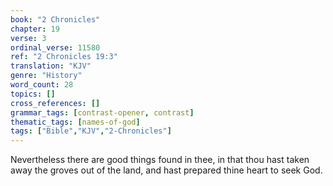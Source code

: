 ```yaml
---
book: "2 Chronicles"
chapter: 19
verse: 3
ordinal_verse: 11580
ref: "2 Chronicles 19:3"
translation: "KJV"
genre: "History"
word_count: 28
topics: []
cross_references: []
grammar_tags: [contrast-opener, contrast]
thematic_tags: [names-of-god]
tags: ["Bible","KJV","2-Chronicles"]
---
```

Nevertheless there are good things found in thee, in that thou hast taken away the groves out of the land, and hast prepared thine heart to seek God.
